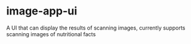 # image-app-ui
A UI that can display the results of scanning images, currently supports scanning images of nutritional facts
